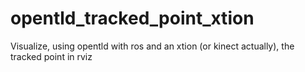 opentld_tracked_point_xtion
===========================

Visualize, using opentld with ros and an xtion (or kinect actually), the tracked point in rviz
